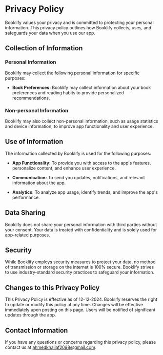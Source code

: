 # Privacy Policy

Booklify values your privacy and is committed to protecting your personal information. This privacy policy outlines how Booklify collects, uses, and safeguards your data when you use our app.

## Collection of Information

### Personal Information

Booklify may collect the following personal information for specific purposes:

- **Book Preferences:** Booklify may collect information about your book preferences and reading habits to provide personalized recommendations.

### Non-personal Information

Booklify may also collect non-personal information, such as usage statistics and device information, to improve app functionality and user experience.

## Use of Information

The information collected by Booklify is used for the following purposes:

- **App Functionality:** To provide you with access to the app's features, personalize content, and enhance user experience.

- **Communication:** To send you updates, notifications, and relevant information about the app.

- **Analytics:** To analyze app usage, identify trends, and improve the app's performance.

## Data Sharing

Booklify does not share your personal information with third parties without your consent. Your data is treated with confidentiality and is solely used for app-related purposes.

## Security

While Booklify employs security measures to protect your data, no method of transmission or storage on the internet is 100% secure. Booklify strives to use industry-standard security practices to safeguard your information.

## Changes to this Privacy Policy

This Privacy Policy is effective as of 12-12-2024. Booklify reserves the right to update or modify this policy at any time. Changes will be effective immediately upon posting on this page. Users will be notified of significant updates through the app.

## Contact Information

If you have any questions or concerns regarding this privacy policy, please contact us at ahmedkhallaf2098@gmail.com.

